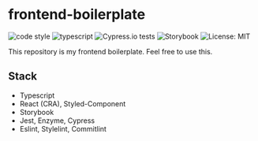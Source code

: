 # frontend-boilerplate
<p>
    <img alt="code style" src="https://img.shields.io/badge/code_style-standard-brightgreen.svg" />
    <img alt="typescript" src="https://camo.githubusercontent.com/71182b7c92d3c36c24eae5342f373d773d58c11d/68747470733a2f2f666c61742e62616467656e2e6e65742f62616467652f69636f6e2f54797065643f69636f6e3d74797065736372697074266c6162656c266c6162656c436f6c6f723d626c756526636f6c6f723d353535353535" />
    <img alt="Cypress.io tests" src="https://img.shields.io/badge/cypress.io-tests-green.svg" />
    <img alt="Storybook" src="https://github.com/storybookjs/brand/raw/master/badge/badge-storybook.svg?sanitize=true" />
    <img alt="License: MIT" src="https://img.shields.io/badge/License-MIT-green.svg" />
</p>

This repository is my frontend boilerplate. Feel free to use this.

## Stack

- Typescript
- React (CRA), Styled-Component
- Storybook
- Jest, Enzyme, Cypress
- Eslint, Stylelint, Commitlint
